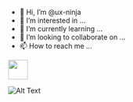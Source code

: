 - 👋 Hi, I’m @ux-ninja
- 👀 I’m interested in ...
- 🌱 I’m currently learning ...
- 💞️ I’m looking to collaborate on ...
- 📫 How to reach me ...

<img src="https://firebasestorage.googleapis.com/v0/b/bmsit-project-manager-79627.appspot.com/o/loding1.gif?alt=media&token=9899464d-b8e2-4ed1-ad64-fd33d7ffabb5" width="40" height="40" />

![Alt Text](https://firebasestorage.googleapis.com/v0/b/bmsit-project-manager-79627.appspot.com/o/loding1.gif)
<!---
ux-ninja/ux-ninja is a ✨ special ✨ repository because its `README.md` (this file) appears on your GitHub profile.
You can click the Preview link to take a look at your changes.
--->
